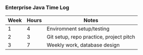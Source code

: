 ### Enterprise Java Time Log

| Week | Hours | Notes                                   |
|------|-------|-----------------------------------------|
| 1    | 4     | Enviromnent setup/testing               |
| 2    | 3     | Git setup, repo practice, project pitch |
| 3    | 7     | Weekly work, database design            |